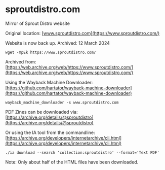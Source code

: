 # sproutdistro.com
Mirror of Sprout Distro website

Original location: [www.sproutdistro.com](https://www.sproutdistro.com/)

Website is now back up. Archived: 12 March 2024

`wget -mpEk https://www.sproutdistro.com/`

Archived from: [https://web.archive.org/web/https://www.sproutdistro.com/](https://web.archive.org/web/https://www.sproutdistro.com/)

Using the Wayback Machine Downloader: [https://github.com/hartator/wayback-machine-downloader](https://github.com/hartator/wayback-machine-downloader)

`wayback_machine_downloader -s www.sproutdistro.com`

PDF Zines can be downloaded via: [https://archive.org/details/@sproutdistro](https://archive.org/details/@sproutdistro)

Or using the IA tool from the commandline: [https://archive.org/developers/internetarchive/cli.html](https://archive.org/developers/internetarchive/cli.html)

`./ia download --search 'collection:sproutdistro' --format='Text PDF'`

Note: Only about half of the HTML files have been downloaded.
